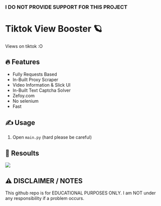 ### I DO NOT PROVIDE SUPPORT FOR THIS PROJECT

# Tiktok View Booster 🪐
Views on tiktok :O

## 🔥 Features
- Fully Requests Based
- In-Built Proxy Scraper
- Video Information & Slick UI
- In-Built Text Captcha Solver
- Zefoy.com
- No selenium
- Fast

## ✍️ Usage
1. Open ``main.py`` (hard please be careful)

## 👀 Resoults
<img src="https://imgur.com/Wm6g8hn.png">

## ⚠️ DISCLAIMER / NOTES
This github repo is for EDUCATIONAL PURPOSES ONLY. I am NOT under any responsibility if a problem occurs.
